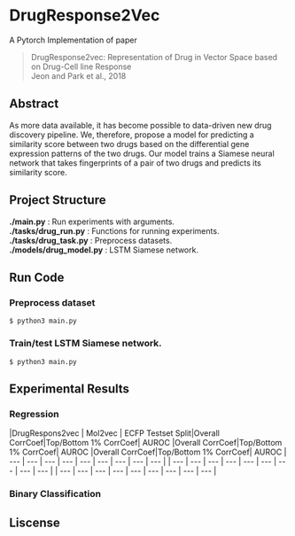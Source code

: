 # DrugResponse2Vec
A Pytorch Implementation of paper
> DrugResponse2vec: Representation of Drug in Vector Space based on Drug-Cell line Response <br>
> Jeon and Park et al., 2018

## Abstract
As more data available, it has become possible to data-driven new drug discovery pipeline. We, therefore, propose a model for predicting a similarity score between two drugs based on the differential gene expression patterns of the two drugs. Our model trains a Siamese neural network that takes fingerprints of a pair of two drugs and predicts its similarity score.

## Project Structure
**./main.py** : Run experiments with arguments. <br>
**./tasks/drug_run.py** : Functions for running experiments. <br>
**./tasks/drug_task.py** : Preprocess datasets. <br>
**./models/drug_model.py** : LSTM Siamese network. <br>

## Run Code
### Preprocess dataset
```
$ python3 main.py
```
### Train/test LSTM Siamese network.
```
$ python3 main.py
```

## Experimental Results
### Regression
|DrugRespons2vec | Mol2vec | ECFP
Testset Split|Overall CorrCoef|Top/Bottom 1% CorrCoef| AUROC |Overall CorrCoef|Top/Bottom 1% CorrCoef| AUROC |Overall CorrCoef|Top/Bottom 1% CorrCoef| AUROC
| --- | --- | --- | --- | --- | --- | --- | --- | --- | 
| --- | --- | --- | --- | --- | --- | --- | --- | --- | 
| --- | --- | --- | --- | --- | --- | --- | --- | --- | 

### Binary Classification

## Liscense
